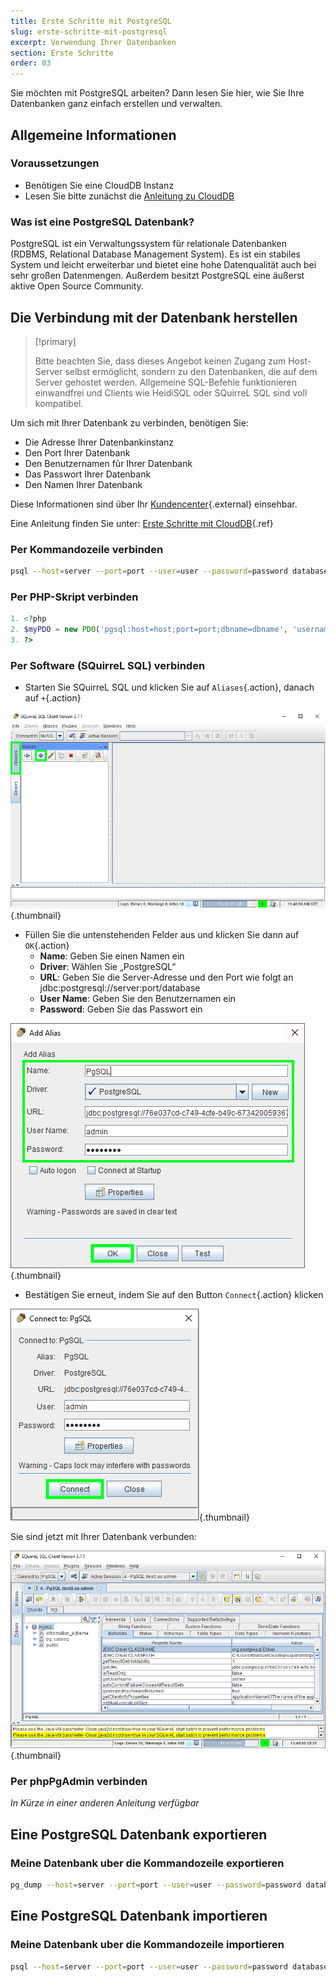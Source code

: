 ```yaml
---
title: Erste Schritte mit PostgreSQL
slug: erste-schritte-mit-postgresql
excerpt: Verwendung Ihrer Datenbanken
section: Erste Schritte
order: 03
---
```


Sie möchten mit PostgreSQL arbeiten? Dann lesen Sie hier, wie Sie Ihre Datenbanken ganz einfach erstellen und verwalten.


## Allgemeine Informationen

### Voraussetzungen

- Benötigen Sie eine CloudDB Instanz
- Lesen Sie bitte zunächst die [Anleitung zu CloudDB](../erste-schritte-mit-clouddb/)


### Was ist eine PostgreSQL Datenbank?
PostgreSQL ist ein Verwaltungssystem für relationale Datenbanken (RDBMS, Relational Database Management System). Es ist ein stabiles System und leicht erweiterbar und bietet eine hohe Datenqualität auch bei sehr großen Datenmengen. Außerdem besitzt PostgreSQL eine äußerst aktive Open Source Community.


## Die Verbindung mit der Datenbank herstellen


> [!primary]
>
> Bitte beachten Sie, dass dieses Angebot keinen Zugang zum Host-Server selbst ermöglicht, sondern zu den Datenbanken, die auf dem Server gehostet werden. Allgemeine SQL-Befehle funktionieren einwandfrei und Clients wie HeidiSQL oder SQuirreL SQL sind voll kompatibel.
> 

Um sich mit Ihrer Datenbank zu verbinden, benötigen Sie:

- Die Adresse Ihrer Datenbankinstanz
- Den Port Ihrer Datenbank
- Den Benutzernamen fûr Ihrer Datenbank
- Das Passwort Ihrer Datenbank
- Den Namen Ihrer Datenbank

Diese Informationen sind über Ihr [Kundencenter](https://www.ovh.com/manager/web/){.external} einsehbar.

Eine Anleitung finden Sie unter: [Erste Schritte mit CloudDB](../starting_with_clouddb/guide.de-de.md){.ref}


### Per Kommandozeile verbinden

```bash
psql --host=server --port=port --user=user --password=password database_name
```


### Per PHP-Skript verbinden

```php
1. <?php
2. $myPDO = new PDO('pgsql:host=host;port=port;dbname=dbname', 'username', 'password');
3. ?>
```


### Per Software (SQuirreL SQL) verbinden
- Starten Sie SQuirreL SQL und klicken Sie auf `Aliases`{.action}, danach auf `+`{.action}


![launch SQuirreL SQL](images/1.PNG){.thumbnail}

- Füllen Sie die untenstehenden Felder aus und klicken Sie dann auf `OK`{.action}
    - **Name**: Geben Sie einen Namen ein
    - **Driver**: Wählen Sie „PostgreSQL“
    - **URL**: Geben Sie die Server-Adresse und den Port wie folgt an jdbc:postgresql://server:port/database
    - **User Name**: Geben Sie den Benutzernamen ein
    - **Password**: Geben Sie das Passwort ein


![config connection](images/2.PNG){.thumbnail}

- Bestätigen Sie erneut, indem Sie auf den Button `Connect`{.action} klicken


![valid connection](images/3.PNG){.thumbnail}

Sie sind jetzt mit Ihrer Datenbank verbunden:


![config connection](images/4.PNG){.thumbnail}


### Per phpPgAdmin verbinden
*In Kürze in einer anderen Anleitung verfügbar*


## Eine PostgreSQL Datenbank exportieren

### Meine Datenbank uber die Kommandozeile exportieren

```bash
pg_dump --host=server --port=port --user=user --password=password database_name > database_name.sql
```


## Eine PostgreSQL Datenbank importieren

### Meine Datenbank uber die Kommandozeile importieren

```bash
psql --host=server --port=port --user=user --password=password database_name < database_name.sql
```
